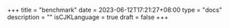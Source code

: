 +++
title = "benchmark"
date = 2023-06-12T17:21:27+08:00
type = "docs"
description = ""
isCJKLanguage = true
draft = false
+++